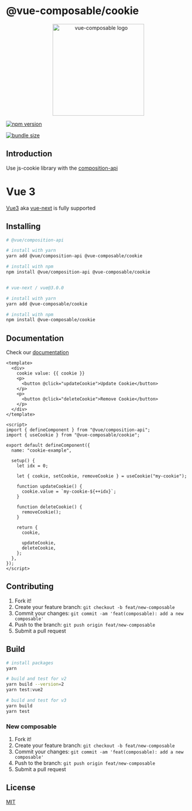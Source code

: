 # @vue-composable/cookie

<p align="center"><a href="https://pikax.me/vue-composable/" target="_blank" rel="noopener noreferrer"><img width="250" src="https://pikax.me/vue-composable/assets/logo.svg" alt="vue-composable logo"></a></p>

[![npm version](https://badge.fury.io/js/%40vue-composable%2Fcookie.svg)](https://badge.fury.io/js/%40vue-composable%2Fcookie)

[![bundle size](https://badgen.net/bundlephobia/minzip/@vue-composable/cookie)](https://bundlephobia.com/result?p=@vue-composable/cookie)

## Introduction

Use js-cookie library with the
[composition-api](https://github.com/vuejs/composition-api)

# Vue 3

[Vue3](https://github.com/vuejs/vue-next) aka
[vue-next](https://github.com/vuejs/vue-next) is fully supported

## Installing

```bash
# @vue/composition-api

# install with yarn
yarn add @vue/composition-api @vue-composable/cookie

# install with npm
npm install @vue/composition-api @vue-composable/cookie


# vue-next / vue@3.0.0

# install with yarn
yarn add @vue-composable/cookie

# install with npm
npm install @vue-composable/cookie
```

## Documentation

Check our
[documentation](https://pikax.me/vue-composable/composable/external/cookie)

```vue
<template>
  <div>
    cookie value: {{ cookie }}
    <p>
      <button @click="updateCookie">Update Cookie</button>
    </p>
    <p>
      <button @click="deleteCookie">Remove Cookie</button>
    </p>
  </div>
</template>

<script>
import { defineComponent } from "@vue/composition-api";
import { useCookie } from "@vue-composable/cookie";

export default defineComponent({
  name: "cookie-example",

  setup() {
    let idx = 0;

    let { cookie, setCookie, removeCookie } = useCookie("my-cookie");

    function updateCookie() {
      cookie.value = `my-cookie-${++idx}`;
    }

    function deleteCookie() {
      removeCookie();
    }

    return {
      cookie,

      updateCookie,
      deleteCookie,
    };
  },
});
</script>
```

## Contributing

1. Fork it!
2. Create your feature branch: `git checkout -b feat/new-composable`
3. Commit your changes:
   `git commit -am 'feat(composable): add a new composable'`
4. Push to the branch: `git push origin feat/new-composable`
5. Submit a pull request

## Build

```bash
# install packages
yarn

# build and test for v2
yarn build --version=2
yarn test:vue2

# build and test for v3
yarn build
yarn test
```

### New composable

1. Fork it!
2. Create your feature branch: `git checkout -b feat/new-composable`
3. Commit your changes:
   `git commit -am 'feat(composable): add a new composable'`
4. Push to the branch: `git push origin feat/new-composable`
5. Submit a pull request

## License

[MIT](http://opensource.org/licenses/MIT)
